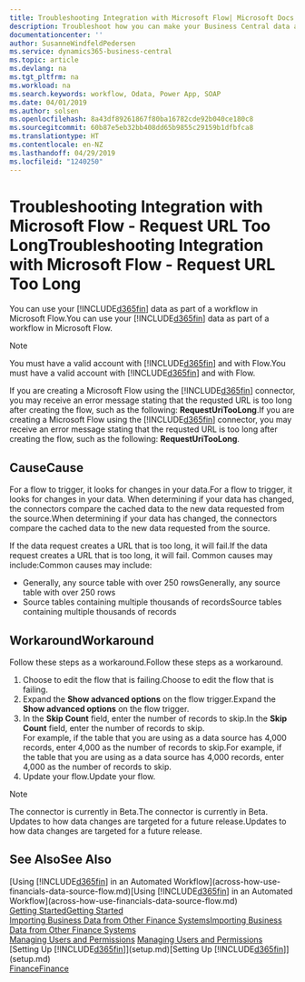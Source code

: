```yaml
---
title: Troubleshooting Integration with Microsoft Flow| Microsoft Docs
description: Troubleshoot how you can make your Business Central data available as a data source and specify an OData URL of your web services to build an automated workflow.
documentationcenter: ''
author: SusanneWindfeldPedersen
ms.service: dynamics365-business-central
ms.topic: article
ms.devlang: na
ms.tgt_pltfrm: na
ms.workload: na
ms.search.keywords: workflow, Odata, Power App, SOAP
ms.date: 04/01/2019
ms.author: solsen
ms.openlocfilehash: 8a43df89261867f80ba16782cde92b040ce180c8
ms.sourcegitcommit: 60b87e5eb32bb408dd65b9855c29159b1dfbfca8
ms.translationtype: HT
ms.contentlocale: en-NZ
ms.lasthandoff: 04/29/2019
ms.locfileid: "1240250"
---
```

# <a name="troubleshooting-integration-with-microsoft-flow---request-url-too-long"></a><span data-ttu-id="ad373-103">Troubleshooting Integration with Microsoft Flow - Request URL Too Long</span><span class="sxs-lookup"><span data-stu-id="ad373-103">Troubleshooting Integration with Microsoft Flow - Request URL Too Long</span></span>
<span data-ttu-id="ad373-104">You can use your [!INCLUDE[d365fin](includes/d365fin_md.md)] data as part of a workflow in Microsoft Flow.</span><span class="sxs-lookup"><span data-stu-id="ad373-104">You can use your [!INCLUDE[d365fin](includes/d365fin_md.md)] data as part of a workflow in Microsoft Flow.</span></span>  

> [!NOTE]  
>   <span data-ttu-id="ad373-105">You must have a valid account with [!INCLUDE[d365fin](includes/d365fin_md.md)] and with Flow.</span><span class="sxs-lookup"><span data-stu-id="ad373-105">You must have a valid account with [!INCLUDE[d365fin](includes/d365fin_md.md)] and with Flow.</span></span>  

<span data-ttu-id="ad373-106">If you are creating a Microsoft Flow using the [!INCLUDE[d365fin](includes/d365fin_md.md)] connector, you may receive an error message stating that the requsted URL is too long after creating the flow, such as the following: **RequestUriTooLong**.</span><span class="sxs-lookup"><span data-stu-id="ad373-106">If you are creating a Microsoft Flow using the [!INCLUDE[d365fin](includes/d365fin_md.md)] connector, you may receive an error message stating that the requsted URL is too long after creating the flow, such as the following: **RequestUriTooLong**.</span></span>

## <a name="cause"></a><span data-ttu-id="ad373-107">Cause</span><span class="sxs-lookup"><span data-stu-id="ad373-107">Cause</span></span>
<span data-ttu-id="ad373-108">For a flow to trigger, it looks for changes in your data.</span><span class="sxs-lookup"><span data-stu-id="ad373-108">For a flow to trigger, it looks for changes in your data.</span></span> <span data-ttu-id="ad373-109">When determining if your data has changed, the connectors compare the cached data to the new data requested from the source.</span><span class="sxs-lookup"><span data-stu-id="ad373-109">When determining if your data has changed, the connectors compare the cached data to the new data requested from the source.</span></span>  

<span data-ttu-id="ad373-110">If the data request creates a URL that is too long, it will fail.</span><span class="sxs-lookup"><span data-stu-id="ad373-110">If the data request creates a URL that is too long, it will fail.</span></span> <span data-ttu-id="ad373-111">Common causes may include:</span><span class="sxs-lookup"><span data-stu-id="ad373-111">Common causes may include:</span></span>
- <span data-ttu-id="ad373-112">Generally, any source table with over 250 rows</span><span class="sxs-lookup"><span data-stu-id="ad373-112">Generally, any source table with over 250 rows</span></span>
- <span data-ttu-id="ad373-113">Source tables containing multiple thousands of records</span><span class="sxs-lookup"><span data-stu-id="ad373-113">Source tables containing multiple thousands of records</span></span>

## <a name="workaround"></a><span data-ttu-id="ad373-114">Workaround</span><span class="sxs-lookup"><span data-stu-id="ad373-114">Workaround</span></span>
<span data-ttu-id="ad373-115">Follow these steps as a workaround.</span><span class="sxs-lookup"><span data-stu-id="ad373-115">Follow these steps as a workaround.</span></span>
1. <span data-ttu-id="ad373-116">Choose to edit the flow that is failing.</span><span class="sxs-lookup"><span data-stu-id="ad373-116">Choose to edit the flow that is failing.</span></span>
2. <span data-ttu-id="ad373-117">Expand the **Show advanced options** on the flow trigger.</span><span class="sxs-lookup"><span data-stu-id="ad373-117">Expand the **Show advanced options** on the flow trigger.</span></span>
3. <span data-ttu-id="ad373-118">In the **Skip Count** field, enter the number of records to skip.</span><span class="sxs-lookup"><span data-stu-id="ad373-118">In the **Skip Count** field, enter the number of records to skip.</span></span>  
<span data-ttu-id="ad373-119">For example, if the table that you are using as a data source has 4,000 records, enter 4,000 as the number of records to skip.</span><span class="sxs-lookup"><span data-stu-id="ad373-119">For example, if the table that you are using as a data source has 4,000 records, enter 4,000 as the number of records to skip.</span></span>
4. <span data-ttu-id="ad373-120">Update your flow.</span><span class="sxs-lookup"><span data-stu-id="ad373-120">Update your flow.</span></span>

> [!NOTE]  
> <span data-ttu-id="ad373-121">The connector is currently in Beta.</span><span class="sxs-lookup"><span data-stu-id="ad373-121">The connector is currently in Beta.</span></span> <span data-ttu-id="ad373-122">Updates to how data changes are targeted for a future release.</span><span class="sxs-lookup"><span data-stu-id="ad373-122">Updates to how data changes are targeted for a future release.</span></span>


## <a name="see-also"></a><span data-ttu-id="ad373-123">See Also</span><span class="sxs-lookup"><span data-stu-id="ad373-123">See Also</span></span>
<span data-ttu-id="ad373-124">[Using [!INCLUDE[d365fin](includes/d365fin_md.md)] in an Automated Workflow](across-how-use-financials-data-source-flow.md)</span><span class="sxs-lookup"><span data-stu-id="ad373-124">[Using [!INCLUDE[d365fin](includes/d365fin_md.md)] in an Automated Workflow](across-how-use-financials-data-source-flow.md)</span></span>  
[<span data-ttu-id="ad373-125">Getting Started</span><span class="sxs-lookup"><span data-stu-id="ad373-125">Getting Started</span></span>](product-get-started.md)  
[<span data-ttu-id="ad373-126">Importing Business Data from Other Finance Systems</span><span class="sxs-lookup"><span data-stu-id="ad373-126">Importing Business Data from Other Finance Systems</span></span>](across-import-data-configuration-packages.md)  
<span data-ttu-id="ad373-127">[Managing Users and Permissions](ui-how-users-permissions.md)  </span><span class="sxs-lookup"><span data-stu-id="ad373-127">[Managing Users and Permissions](ui-how-users-permissions.md)  </span></span>  
<span data-ttu-id="ad373-128">[Setting Up [!INCLUDE[d365fin](includes/d365fin_md.md)]](setup.md)</span><span class="sxs-lookup"><span data-stu-id="ad373-128">[Setting Up [!INCLUDE[d365fin](includes/d365fin_md.md)]](setup.md)</span></span>  
[<span data-ttu-id="ad373-129">Finance</span><span class="sxs-lookup"><span data-stu-id="ad373-129">Finance</span></span>](finance.md)  
